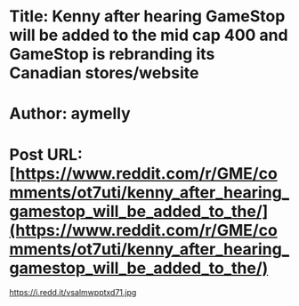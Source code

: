 # Title: Kenny after hearing GameStop will be added to the mid cap 400 and GameStop is rebranding its Canadian stores/website
# Author: aymelly
# Post URL: [https://www.reddit.com/r/GME/comments/ot7uti/kenny_after_hearing_gamestop_will_be_added_to_the/](https://www.reddit.com/r/GME/comments/ot7uti/kenny_after_hearing_gamestop_will_be_added_to_the/)


https://i.redd.it/vsalmwpptxd71.jpg
